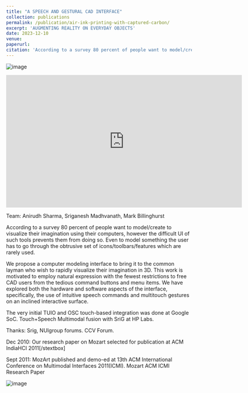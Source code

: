 ```yaml
---
title: "A SPEECH AND GESTURAL CAD INTERFACE"
collection: publications
permalink: /publication/air-ink-printing-with-captured-carbon/
excerpt: 'AUGMENTING REALITY ON EVERYDAY OBJECTS'
date: 2023-12-10
venue: 
paperurl: 
citation: 'According to a survey 80 percent of people want to model/create to visualize their imagination using their computers, however the difficult UI of such tools prevents them from doing so. '
---
```

![image](https://github.com/zwanderer0/zwanderer0.github.io/assets/80713/c0aee4d7-f7e2-4311-b34c-8e32a7f3f9d3)

<iframe title="vimeo-player" src="https://player.vimeo.com/video/18988094?h=7afca8362e" width="640" height="360" frameborder="0"    allowfullscreen></iframe>

Team: Anirudh Sharma, Sriganesh Madhvanath, Mark Billinghurst

According to a survey 80 percent of people want to model/create to visualize their imagination using their computers, however the difficult UI of such tools prevents them from doing so. Even to model something the user has to go through the obtrusive set of icons/toolbars/features which are rarely used.

We propose a computer modeling interface to bring it to the common layman who wish to rapidly visualize their imagination in 3D. This work is motivated to employ natural expression with the fewest restrictions to free CAD users from the tedious command buttons and menu items. We have explored both the hardware and software aspects of the interface, specifically, the use of intuitive speech commands and multitouch gestures on an inclined interactive surface. 

The very initial TUIO and OSC touch-based integration was done at Google SoC. Touch+Speech Multimodal fusion with SriG at HP Labs. 

Thanks: Srig, NUIgroup forums. CCV Forum.

Dec 2010: Our research paper on Mozart selected for publication at ACM IndiaHCI 2011[/stextbox] 

Sept 2011: MozArt published and demo-ed at 13th ACM International Conference on Multimodal Interfaces 2011(ICMI). Mozart ACM ICMI Research Paper 

![image](https://github.com/zwanderer0/zwanderer0.github.io/assets/80713/1aa863ca-a862-48e8-9fe5-328cd4b01dfe)



